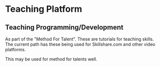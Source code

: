 <body>
  <h1>Teaching Platform </h1>
<h2>Teaching Programming/Development</h2>
  
  <p>As part of the "Method For Talent". These are tutorials for teaching skills. The current path has these being used for Skillshare.com and other video platforms.</p>  <p>This may be used for method for talents well.</p>
  <p></p>
  
</body>

